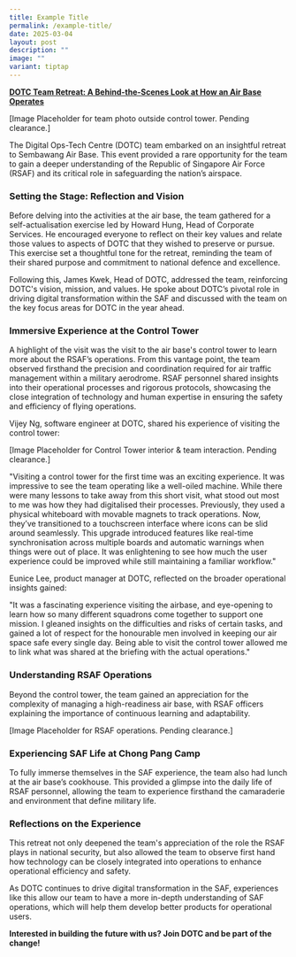 ```yaml
---
title: Example Title
permalink: /example-title/
date: 2025-03-04
layout: post
description: ""
image: ""
variant: tiptap
---
```

<p><strong><u>DOTC Team Retreat: A Behind-the-Scenes Look at How an Air Base Operates</u></strong>
</p>
<p>[Image Placeholder for team photo outside control tower. Pending clearance.]</p>
<p>The Digital Ops-Tech Centre (DOTC) team embarked on an insightful retreat
to Sembawang Air Base. This event provided a rare opportunity for the team
to gain a deeper understanding of the Republic of Singapore Air Force (RSAF)
and its critical role in safeguarding the nation’s airspace.</p>
<h3><strong>Setting the Stage: Reflection and Vision</strong></h3>
<p>Before delving into the activities at the air base, the team gathered
for a self-actualisation exercise led by Howard Hung, Head of Corporate
Services. He encouraged everyone to reflect on their key values and relate
those values to aspects of DOTC that they wished to preserve or pursue.
This exercise set a thoughtful tone for the retreat, reminding the team
of their shared purpose and commitment to national defence and excellence.</p>
<p>Following this, James Kwek, Head of DOTC, addressed the team, reinforcing
DOTC's vision, mission, and values. He spoke about DOTC’s pivotal role
in driving digital transformation within the SAF and discussed with the
team on the key focus areas for DOTC in the year ahead.</p>
<h3><strong>Immersive Experience at the Control Tower</strong></h3>
<p>A highlight of the visit was the visit to the air base's control tower
to learn more about the RSAF’s operations. From this vantage point, the
team observed firsthand the precision and coordination required for air
traffic management within a military aerodrome. RSAF personnel shared insights
into their operational processes and rigorous protocols, showcasing the
close integration of technology and human expertise in ensuring the safety
and efficiency of flying operations.</p>
<p>Vijey Ng, software engineer at DOTC, shared his experience of visiting
the control tower:</p>
<p>[Image Placeholder for Control Tower interior &amp; team interaction.
Pending clearance.]</p>
<p>"Visiting a control tower for the first time was an exciting experience.
It was impressive to see the team operating like a well-oiled machine.
While there were many lessons to take away from this short visit, what
stood out most to me was how they had digitalised their processes. Previously,
they used a physical whiteboard with movable magnets to track operations.
Now, they’ve transitioned to a touchscreen interface where icons can be
slid around seamlessly. This upgrade introduced features like real-time
synchronisation across multiple boards and automatic warnings when things
were out of place. It was enlightening to see how much the user experience
could be improved while still maintaining a familiar workflow."</p>
<p>Eunice Lee, product manager at DOTC, reflected on the broader operational
insights gained:</p>
<p>"It was a fascinating experience visiting the airbase, and eye-opening
to learn how so many different squadrons come together to support one mission.
I gleaned insights on the difficulties and risks of certain tasks, and
gained a lot of respect for the honourable men involved in keeping our
air space safe every single day. Being able to visit the control tower
allowed me to link what was shared at the briefing with the actual operations."</p>
<h3><strong>Understanding RSAF Operations</strong></h3>
<p>Beyond the control tower, the team gained an appreciation for the complexity
of managing a high-readiness air base, with RSAF officers explaining the
importance of continuous learning and adaptability.</p>
<p>[Image Placeholder for RSAF operations. Pending clearance.]</p>
<h3><strong>Experiencing SAF Life at Chong Pang Camp</strong></h3>
<p>To fully immerse themselves in the SAF experience, the team also had lunch
at the air base’s cookhouse. This provided a glimpse into the daily life
of RSAF personnel, allowing the team to experience firsthand the camaraderie
and environment that define military life.</p>
<h3><strong>Reflections on the Experience</strong></h3>
<p>This retreat not only deepened the team's appreciation of the role the
RSAF plays in national security, but also allowed the team to observe first
hand how technology can be closely integrated into operations to enhance
operational efficiency and safety.</p>
<p>As DOTC continues to drive digital transformation in the SAF, experiences
like this allow our team to have a more in-depth understanding of SAF operations,
which will help them develop better products for operational users.</p>
<p><strong>Interested in building the future with us? Join DOTC and be part of the change!</strong>
</p>
<p>
<br>
<br>
</p>